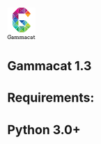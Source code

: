 ![alt text](https://github.com/Amirsil/Gammacat/blob/master/logo.png?raw=true)
# Gammacat 1.3
# Requirements:
#  Python 3.0+


